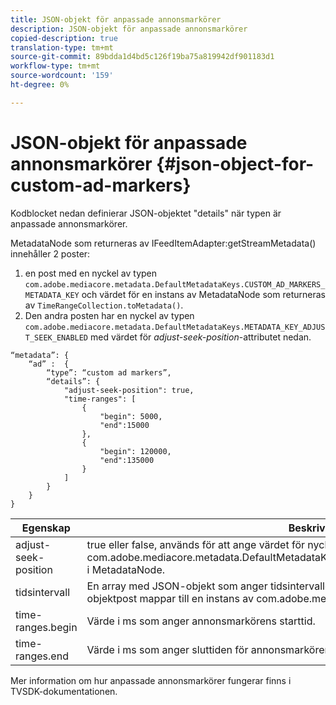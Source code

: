 ```yaml
---
title: JSON-objekt för anpassade annonsmarkörer
description: JSON-objekt för anpassade annonsmarkörer
copied-description: true
translation-type: tm+mt
source-git-commit: 89bdda1d4bd5c126f19ba75a819942df901183d1
workflow-type: tm+mt
source-wordcount: '159'
ht-degree: 0%

---
```



# JSON-objekt för anpassade annonsmarkörer {#json-object-for-custom-ad-markers}

Kodblocket nedan definierar JSON-objektet &quot;details&quot; när typen är anpassade annonsmarkörer.

MetadataNode som returneras av IFeedItemAdapter:getStreamMetadata() innehåller 2 poster:
1. en post med en nyckel av typen `com.adobe.mediacore.metadata.DefaultMetadataKeys.CUSTOM_AD_MARKERS_METADATA_KEY` och värdet för en instans av MetadataNode som returneras av `TimeRangeCollection.toMetadata()`.
1. Den andra posten har en nyckel av typen `com.adobe.mediacore.metadata.DefaultMetadataKeys.METADATA_KEY_ADJUST_SEEK_ENABLED` med värdet för *adjust-seek-position*-attributet nedan.

```
“metadata”: {
    “ad” :  {
        “type”: “custom ad markers”,
        “details”: {
            "adjust-seek-position": true,
            "time-ranges": [
                {
                    "begin": 5000,
                    "end":15000
                },
                {
                    "begin": 120000,
                    "end":135000
                }
            ]
        }
    }
}
```

| Egenskap | Beskrivning |
|---|---|
| adjust-seek-position | true eller false, används för att ange värdet för nyckeln com.adobe.mediacore.metadata.DefaultMetadataKeys.METADATA_KEY_ADJUST_SEEK_ENABLED i MetadataNode. |
| tidsintervall | En array med JSON-objekt som anger tidsintervallet för varje annonsmarkör. Varje JSON-objektpost mappar till en instans av com.adobe.mediacore.utils.TimeRange. |
| time-ranges.begin | Värde i ms som anger annonsmarkörens starttid. |
| time-ranges.end | Värde i ms som anger sluttiden för annonsmarkören. |

Mer information om hur anpassade annonsmarkörer fungerar finns i TVSDK-dokumentationen.
